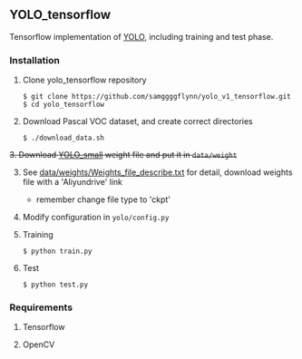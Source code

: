 ## YOLO_tensorflow

Tensorflow implementation of [YOLO](https://arxiv.org/pdf/1506.02640.pdf), including training and test phase.

### Installation

1. Clone yolo_tensorflow repository
	```Shell
	$ git clone https://github.com/samggggflynn/yolo_v1_tensorflow.git
    $ cd yolo_tensorflow
	```

2. Download Pascal VOC dataset, and create correct directories
	```Shell
	$ ./download_data.sh
	```

~~3. Download [YOLO_small](https://drive.google.com/file/d/0B5aC8pI-akZUNVFZMmhmcVRpbTA/view?usp=sharing)
weight file and put it in `data/weight`~~

3. See [data/weights/Weights_file_describe.txt](https://github.com/samggggflynn/yolo_v1_tensorflow/blob/master/data/weights/Weights_file_describe.txt) for detail, download weights file with a 'Aliyundrive' link

	- remember change file type to 'ckpt'

4. Modify configuration in `yolo/config.py`

5. Training
	```Shell
	$ python train.py
	```

6. Test
	```Shell
	$ python test.py
	```

### Requirements
1. Tensorflow

2. OpenCV
